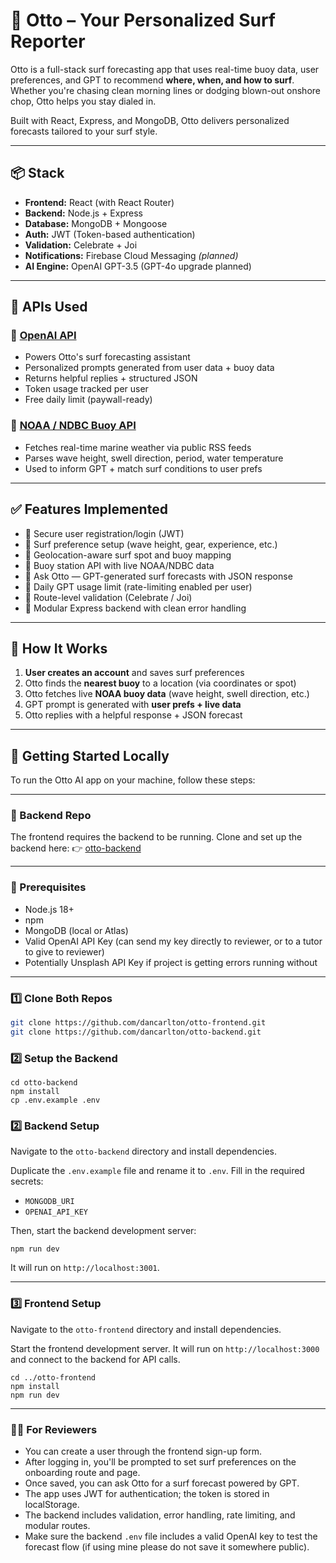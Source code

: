 # 🌊 Otto – Your Personalized Surf Reporter

Otto is a full-stack surf forecasting app that uses real-time buoy data, user preferences, and GPT to recommend **where, when, and how to surf**. Whether you're chasing clean morning lines or dodging blown-out onshore chop, Otto helps you stay dialed in.

Built with React, Express, and MongoDB, Otto delivers personalized forecasts tailored to your surf style.

---

## 📦 Stack

- **Frontend:** React (with React Router)
- **Backend:** Node.js + Express
- **Database:** MongoDB + Mongoose
- **Auth:** JWT (Token-based authentication)
- **Validation:** Celebrate + Joi
- **Notifications:** Firebase Cloud Messaging *(planned)*
- **AI Engine:** OpenAI GPT-3.5 (GPT-4o upgrade planned)

---

## 🔌 APIs Used

### 🧠 [OpenAI API](https://platform.openai.com/docs)
- Powers Otto's surf forecasting assistant
- Personalized prompts generated from user data + buoy data
- Returns helpful replies + structured JSON
- Token usage tracked per user
- Free daily limit (paywall-ready)

### 🌊 [NOAA / NDBC Buoy API](https://www.ndbc.noaa.gov/)
- Fetches real-time marine weather via public RSS feeds
- Parses wave height, swell direction, period, water temperature
- Used to inform GPT + match surf conditions to user prefs

---

## ✅ Features Implemented

- 🔐 Secure user registration/login (JWT)
- 📝 Surf preference setup (wave height, gear, experience, etc.)
- 📍 Geolocation-aware surf spot and buoy mapping
- 🌊 Buoy station API with live NOAA/NDBC data
- 🤖 Ask Otto — GPT-generated surf forecasts with JSON response
- 🔁 Daily GPT usage limit (rate-limiting enabled per user)
- 🧪 Route-level validation (Celebrate / Joi)
- 🧱 Modular Express backend with clean error handling

---

## 🧠 How It Works

1. **User creates an account** and saves surf preferences
2. Otto finds the **nearest buoy** to a location (via coordinates or spot)
3. Otto fetches live **NOAA buoy data** (wave height, swell direction, etc.)
4. GPT prompt is generated with **user prefs + live data**
5. Otto replies with a helpful response + JSON forecast

---

## 🧪 Getting Started Locally

To run the Otto AI app on your machine, follow these steps:

---

### 🔗 Backend Repo

The frontend requires the backend to be running. Clone and set up the backend here:
👉 [otto-backend](https://github.com/dancarlton/otto-backend)

---

### 🧰 Prerequisites

- Node.js 18+
- npm
- MongoDB (local or Atlas)
- Valid OpenAI API Key (can send my key directly to reviewer, or to a tutor to give to reviewer)
- Potentially Unsplash API Key if project is getting errors running without

---

### 1️⃣ Clone Both Repos

```bash
git clone https://github.com/dancarlton/otto-frontend.git
git clone https://github.com/dancarlton/otto-backend.git
```
### 2️⃣ Setup the Backend
```
cd otto-backend
npm install
cp .env.example .env
```
### 2️⃣ Backend Setup

Navigate to the `otto-backend` directory and install dependencies.

Duplicate the `.env.example` file and rename it to `.env`. Fill in the required secrets:

- `MONGODB_URI`
- `OPENAI_API_KEY`

Then, start the backend development server:
```
npm run dev
```
 It will run on `http://localhost:3001`.

---

### 3️⃣ Frontend Setup

Navigate to the `otto-frontend` directory and install dependencies.

Start the frontend development server. It will run on `http://localhost:3000` and connect to the backend for API calls.

```
cd ../otto-frontend
npm install
npm run dev
```

---

### 👨‍🏫 For Reviewers

- You can create a user through the frontend sign-up form.
- After logging in, you'll be prompted to set surf preferences on the onboarding route and page.
- Once saved, you can ask Otto for a surf forecast powered by GPT.
- The app uses JWT for authentication; the token is stored in localStorage.
- The backend includes validation, error handling, rate limiting, and modular routes.
- Make sure the backend `.env` file includes a valid OpenAI key to test the forecast flow (if using mine please do not save it somewhere public).
